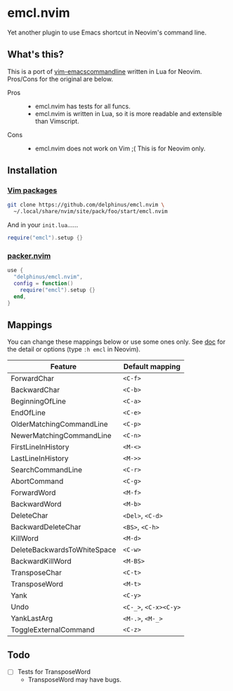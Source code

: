 # emcl.nvim

Yet another plugin to use Emacs shortcut in Neovim's command line.

## What's this?

This is a port of [vim-emacscommandline][] written in Lua for Neovim. Pros/Cons
for the original are below.

[vim-emacscommandline]: https://github.com/houtsnip/vim-emacscommandline

<dl>
<dt>Pros</dt>
<dd>
<ul>
<li>emcl.nvim has tests for all funcs.</li>
<li>emcl.nvim is written in Lua, so it is more readable and extensible than Vimscript.</li>
</ul>
</dd>
<dt>Cons</dt>
<dd>
<ul>
<li>emcl.nvim does not work on Vim ;( This is for Neovim only.</li>
</ul>
</dd>
</dl>

## Installation

### [Vim packages][]

[Vim packages]: https://neovim.io/doc/user/repeat.html#packages

```sh
git clone https://github.com/delphinus/emcl.nvim \
  ~/.local/share/nvim/site/pack/foo/start/emcl.nvim
```

And in your `init.lua`……

```lua
require("emcl").setup {}
```

### [packer.nvim][]

[packer.nvim]: https://github.com/wbthomason/packer.nvim

```lua
use {
  "delphinus/emcl.nvim",
  config = function()
    require("emcl").setup {}
  end,
}
```

## Mappings

You can change these mappings below or use some ones only. See [doc][] for the
detail or options (type `:h emcl` in Neovim).

[doc]: doc/emcl.txt

| Feature                     | Default mapping       |
|-----------------------------|-----------------------|
| ForwardChar                 | `<C-f>`               |
| BackwardChar                | `<C-b>`               |
| BeginningOfLine             | `<C-a>`               |
| EndOfLine                   | `<C-e>`               |
| OlderMatchingCommandLine    | `<C-p>`               |
| NewerMatchingCommandLine    | `<C-n>`               |
| FirstLineInHistory          | `<M-<>`               |
| LastLineInHistory           | `<M->>`               |
| SearchCommandLine           | `<C-r>`               |
| AbortCommand                | `<C-g>`               |
| ForwardWord                 | `<M-f>`               |
| BackwardWord                | `<M-b>`               |
| DeleteChar                  | `<Del>`, `<C-d>`      |
| BackwardDeleteChar          | `<BS>`, `<C-h>`       |
| KillWord                    | `<M-d>`               |
| DeleteBackwardsToWhiteSpace | `<C-w>`               |
| BackwardKillWord            | `<M-BS>`              |
| TransposeChar               | `<C-t>`               |
| TransposeWord               | `<M-t>`               |
| Yank                        | `<C-y>`               |
| Undo                        | `<C-_>`, `<C-x><C-y>` |
| YankLastArg                 | `<M-.>`, `<M-_>`      |
| ToggleExternalCommand       | `<C-z>`               |

## Todo

* [ ] Tests for TransposeWord
  * TransposeWord may have bugs.
